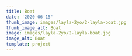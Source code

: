 ```yaml
---
title: Boat
date: '2020-06-15'
thumb_image: images/layla-2yo/2-layla-boat.jpg
thumb_image_alt: Boat
image: images/layla-2yo/2-layla-boat.jpg
image_alt: Boat
template: project
---
```

